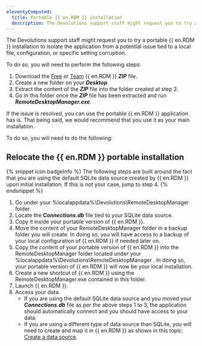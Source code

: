 ```yaml
---
eleventyComputed:
  title: Portable {{ en.RDM }} installation
  description: The Devolutions support staff might request you to try a portable {{ en.RDM }} installation to isolate the application from a potential issue tied to a local file, configuration, or specific setting corruption.
---
```

The Devolutions support staff might request you to try a portable {{ en.RDM }} installation to isolate the application from a potential issue tied to a local file, configuration, or specific setting corruption.

To do so, you will need to perform the following steps:

1. Download the [Free](https://devolutions.net/remote-desktop-manager/home/downloadfree) or [Team](https://devolutions.net/remote-desktop-manager/home/downloadenterprise) {{ en.RDM }} ***ZIP*** file.
1. Create a new folder on your ***Desktop***.
1. Extract the content of the ***ZIP*** file into the folder created at step 2.
1. Go in this folder once the ***ZIP*** file has been extracted and run ***RemoteDesktopManager.exe***.

If the issue is resolved, you can use the portable {{ en.RDM }} application has is. That being said, we would recommend that you use it as your main installation.  

To do so, you will need to do the following:

## Relocate the {{ en.RDM }} portable installation

{% snippet icon.badgeInfo %}
The following steps are built around the fact that you are using the default SQLite data source created by {{ en.RDM }} upon initial installation. If this is not your case, jump to step 4.
{% endsnippet %}

1. Go under your %localappdata%\Devolutions\RemoteDesktopManager folder.
1. Locate the ***Connections.db*** file tied to your SQLite data source.
1. Copy it inside your portable version of {{ en.RDM }}.
1. Move the content of your RemoteDesktopManager folder in a backup folder you will create. In doing so, you will have access to a backup of your local configuration of {{ en.RDM }} if needed later on.
1. Copy the content of your portable version of {{ en.RDM }} into the RemoteDesktopManager folder located under your %localappdata%\Devolutions\RemoteDesktopManager . In doing so, your portable version of {{ en.RDM }} will now be your local installation.
1. Create a new shortcut of {{ en.RDM }} using the RemoteDesktopManager.exe contained in this folder.
1. Launch {{ en.RDM }}.
1. Access your data.
   - If you are using the default SQLite data source and you moved your ***Connections.db*** file as per the above steps 1 to 3, the application should automatically connect and you should have access to your data.
   - If you are using a different type of data source than SQLite, you will need to create and map it in {{ en.RDM }} as shown in this topic: [Create a data source](/rdm/windows/data-sources/create-new-data-source/).
